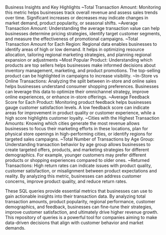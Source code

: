Business Insights and Key Highlights
~Total Transaction Amount:
Monitoring this metric helps businesses track overall revenue and assess sales trends over time. Significant increases or decreases may indicate changes in market demand, product popularity, or seasonal shifts.
~Average Transaction Amount: 
Understanding the average transaction value can help businesses determine pricing strategies, identify target customer segments, and measure the effectiveness of promotional campaigns.
~Total Transaction Amount for Each Region: 
Regional data enables businesses to identify areas of high or low demand. It helps in optimizing resource allocation, tailoring regional marketing strategies, and planning regional expansion or adjustments
~Most Popular Product: 
Understanding which products are top sellers helps businesses make informed decisions about inventory management, marketing, and product promotions. The top-selling product can be highlighted in campaigns to increase visibility.
~In-Store vs Online Transactions: 
Analyzing the split between in-store and online sales helps businesses understand consumer shopping preferences. Businesses can leverage this data to optimize their omnichannel strategy, improve online experiences, or enhance in-store offerings.
~Average Feedback Score for Each Product: 
Monitoring product feedback helps businesses gauge customer satisfaction levels. A low feedback score can indicate areas for improvement in product quality or customer experience, while a high score highlights customer loyalty.
~Cities with the Highest Transaction Amounts: 
Knowing which cities generate the most revenue allows businesses to focus their marketing efforts in these locations, plan for physical store openings in high-performing cities, or identify regions for targeted sales campaigns.
~Total Number of Transactions by Age Group: 
Understanding transaction behavior by age group allows businesses to create targeted offers, products, and marketing strategies for different demographics. For example, younger customers may prefer different products or shopping experiences compared to older ones.
~Returned Transactions: 
High return rates can indicate issues with product quality, customer satisfaction, or misalignment between product expectations and reality. By analyzing this metric, businesses can address customer concerns, improve product quality, and reduce return rates.

These SQL queries provide essential metrics that businesses can use to gain actionable insights into their transaction data. By analyzing total transaction amounts, product popularity, regional performance, customer demographics, and feedback, businesses can fine-tune their strategies, improve customer satisfaction, and ultimately drive higher revenue growth. 
This repository of queries is a powerful tool for companies aiming to make data-driven decisions that align with customer behavior and market demands.
